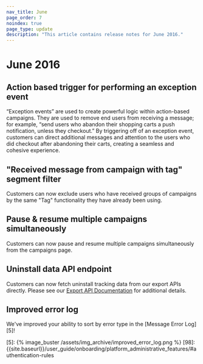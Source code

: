 ```yaml
---
nav_title: June
page_order: 7
noindex: true
page_type: update
description: "This article contains release notes for June 2016."
---
```


# June 2016

## Action based trigger for performing an exception event

“Exception events” are used to create powerful logic within action-based campaigns. They are used to remove end users from receiving a message; for example, “send users who abandon their shopping carts a push notification, unless they checkout.” By triggering off of an exception event, customers can direct additional messages and attention to the users who did checkout after abandoning their carts, creating a seamless and cohesive experience.

## "Received message from campaign with tag" segment filter

Customers can now exclude users who have received groups of campaigns by the same "Tag" functionality they have already been using.

## Pause & resume multiple campaigns simultaneously

Customers can now pause and resume multiple campaigns simultaneously from the campaigns page.

## Uninstall data API endpoint

Customers can now fetch uninstall tracking data from our export APIs directly. Please see our [Export API Documentation][4] for additional details.

## Improved error log

We've improved your ability to sort by error type in the [Message Error Log][5]!

[4]: {{site.baseurl}}/developer_guide/rest_api/export/#kpi-export
[5]: {% image_buster /assets/img_archive/improved_error_log.png %}
[98]:{{site.baseurl}}/user_guide/onboarding/platform_administrative_features/#authentication-rules
